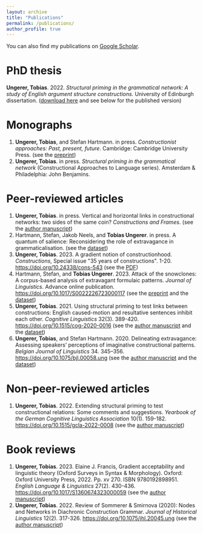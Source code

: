 ```yaml
---
layout: archive
title: "Publications"
permalink: /publications/
author_profile: true
---
```


You can also find my publications on <a href="https://scholar.google.com/citations?user=me00LWEAAAAJ&hl=en">Google Scholar</a>.

PhD thesis
======
<b>Ungerer, Tobias</b>. 2022. <i>Structural priming in the grammatical network: A study of English argument structure constructions.</i> University of Edinburgh dissertation. (<a href="https://tungerer.github.io/files/Ungerer-2022-Structural-priming-in-the-grammatical-network.pdf">download here</a> and see below for the published version)


Monographs
======
1. <b>Ungerer, Tobias</b>, and Stefan Hartmann. in press. <i>Constructionist approaches: Past, present, future</i>. Cambridge: Cambridge University Press. (see the <a href="https://doi.org/10.31234/osf.io/83dvj">preprint</a>)
1. <b>Ungerer, Tobias</b>. in press. <i>Structural priming in the grammatical network</i> (Constructional Approaches to Language series). Amsterdam & Philadelphia: John Benjamins. 

Peer-reviewed articles
======
1. <b>Ungerer, Tobias</b>. in press. Vertical and horizontal links in constructional networks: two sides of the same coin? <i>Constructions and Frames</i>. (see the <a href="https://tungerer.github.io/files/Ungerer-forthc-Vertical-and-horizontal-links.pdf">author manuscript</a>)
1. Hartmann, Stefan, Jakob Neels, and <b>Tobias Ungerer</b>. in press. A quantum of salience: Reconsidering the role of extravagance in grammaticalisation. (see the <a href="https://github.com/hartmast/degreemodifiers">dataset</a>)
1. <b>Ungerer, Tobias</b>. 2023. A gradient notion of constructionhood. <i>Constructions</i>, Special issue "35 years of constructions". 1-20. <a href="https://doi.org/10.24338/cons-543">https://doi.org/10.24338/cons-543</a> (see the <a href="https://tungerer.github.io/files/Ungerer-2023-Gradient-constructionhood.pdf">PDF</a>)
1. Hartmann, Stefan, and <b>Tobias Ungerer</b>. 2023. Attack of the snowclones: A corpus-based analysis of extravagant formulaic patterns. <i>Journal of Linguistics</i>. Advance online publication. <a href="https://doi.org/10.1017/S0022226723000117">https://doi.org/10.1017/S0022226723000117</a> (see the <a href="https://doi.org/10.31234/osf.io/y6a8g">preprint</a> and the <a href="https://github.com/hartmast/Attack_of_the_snowclones">dataset</a>)
1. <b>Ungerer, Tobias</b>. 2021. Using structural priming to test links between constructions: English caused-motion and resultative sentences inhibit each other. <i>Cognitive Linguistics</i> 32(3). 389-420. <a href="https://doi.org/10.1515/cog-2020-0016">https://doi.org/10.1515/cog-2020-0016</a> (see the <a href="https://tungerer.github.io/files/Ungerer-2021-Using-structural-priming-to-test-links.pdf">author manuscript</a> and the <a href="https://doi.org/10.18710/2YJITD">dataset</a>)
1. <b>Ungerer, Tobias</b>, and Stefan Hartmann. 2020. Delineating extravagance: Assessing speakers’ perceptions of imaginative constructional patterns. <i>Belgian Journal of Linguistics</i> 34. 345–356. <a href="https://doi.org/10.1075/bjl.00058.ung">https://doi.org/10.1075/bjl.00058.ung</a> (see the <a href="https://tungerer.github.io/files/Ungerer-Hartmann-2020-Delineating-extravagance.pdf">author manuscript</a> and the <a href="https://doi.org/10.17605/OSF.IO/M4W52">dataset</a>)


Non-peer-reviewed articles
======
1. <b>Ungerer, Tobias</b>. 2022. Extending structural priming to test constructional relations: Some comments and suggestions. <i>Yearbook of the German Cognitive Linguistics Association</i> 10(1). 159-182. <a href="https://doi.org/10.1515/gcla-2022-0008">https://doi.org/10.1515/gcla-2022-0008</a> (see the <a href="https://tungerer.github.io/files/Ungerer-2022-Extending-structural-priming.pdf">author manuscript</a>)

<!---
Preprints
======
-->


Book reviews
======
1. <b>Ungerer, Tobias</b>. 2023. Elaine J. Francis, Gradient acceptability and linguistic theory (Oxford Surveys in Syntax & Morphology). Oxford: Oxford University Press, 2022. Pp. xv 270. ISBN 9780192898951. <i>English Language & Linguistics</i> 27(2). 430-436. <a href="https://doi.org/10.1017/S1360674323000059">https://doi.org/10.1017/S1360674323000059</a> (see the <a href="https://tungerer.github.io/files/Ungerer-2023-Review-Francis-2022.pdf">author manuscript</a>)
1. <b>Ungerer, Tobias</b>. 2022. Review of Sommerer & Smirnova (2020): Nodes and Networks in Diachronic Construction Grammar. <i>Journal of Historical Linguistics</i> 12(2). 317-326. <a href="https://doi.org/10.1075/jhl.20045.ung">https://doi.org/10.1075/jhl.20045.ung</a> (see the <a href="https://tungerer.github.io/files/Ungerer-2022-Review-Sommerer-and-Smirnova-2020.pdf">author manuscript</a>)


